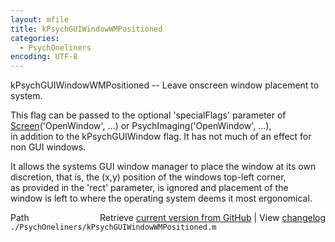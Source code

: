 ```yaml
---
layout: mfile
title: kPsychGUIWindowWMPositioned
categories:
  - PsychOneliners
encoding: UTF-8
---
```


kPsychGUIWindowWMPositioned -- Leave onscreen window placement to system.  

This flag can be passed to the optional 'specialFlags' parameter of  
[Screen](/docs/Screen)('OpenWindow', ...) or PsychImaging('OpenWindow', ...),  
in addition to the kPsychGUIWindow flag. It has not much of an effect for  
non GUI windows.  

It allows the systems GUI window manager to place the window at its own  
discretion, that is, the (x,y) position of the windows top-left corner,  
as provided in the 'rect' parameter, is ignored and placement of the  
window is left to where the operating system deems it most ergonomical.  



<div class="code_header" style="text-align:right;">
  <span style="float:left;">Path&nbsp;&nbsp;</span> <span class="counter">Retrieve <a href=
  "https://raw.github.com/Psychtoolbox-3/Psychtoolbox-3/beta/./PsychOneliners/kPsychGUIWindowWMPositioned.m">current version from GitHub</a> | View <a href=
  "https://github.com/Psychtoolbox-3/Psychtoolbox-3/commits/beta/./PsychOneliners/kPsychGUIWindowWMPositioned.m">changelog</a></span>
</div>
<div class="code">
  <code>./PsychOneliners/kPsychGUIWindowWMPositioned.m</code>
</div>
